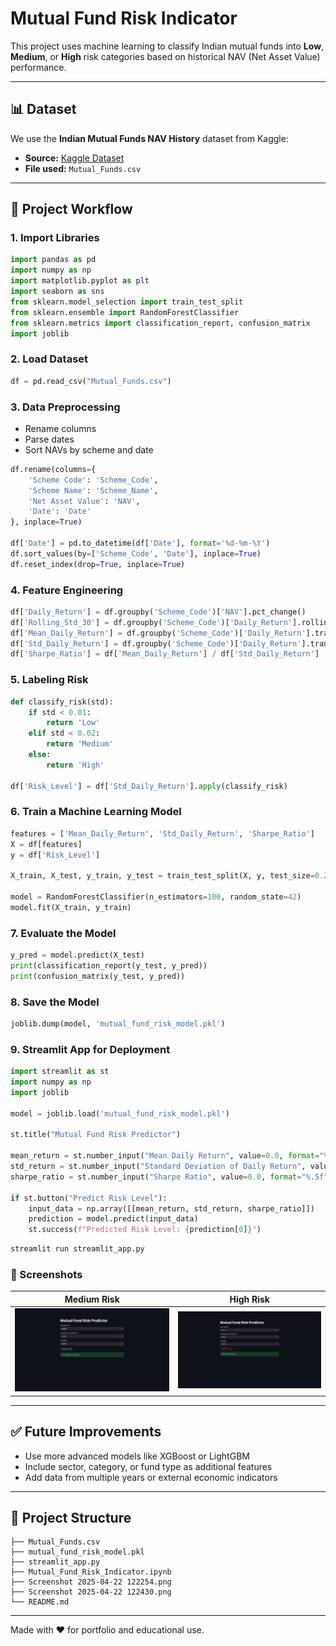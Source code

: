 
# Mutual Fund Risk Indicator

This project uses machine learning to classify Indian mutual funds into **Low**, **Medium**, or **High** risk categories based on historical NAV (Net Asset Value) performance.

---

## 📊 Dataset

We use the **Indian Mutual Funds NAV History** dataset from Kaggle:

- **Source:** [Kaggle Dataset](https://www.kaggle.com/datasets/balajisr/indian-mutual-funds-dataset-2023)
- **File used:** `Mutual_Funds.csv`
---

## 🧠 Project Workflow

### 1. Import Libraries
```python
import pandas as pd
import numpy as np
import matplotlib.pyplot as plt
import seaborn as sns
from sklearn.model_selection import train_test_split
from sklearn.ensemble import RandomForestClassifier
from sklearn.metrics import classification_report, confusion_matrix
import joblib
```

### 2. Load Dataset
```python
df = pd.read_csv("Mutual_Funds.csv")
```

### 3. Data Preprocessing
- Rename columns
- Parse dates
- Sort NAVs by scheme and date
```python
df.rename(columns={
    'Scheme Code': 'Scheme_Code',
    'Scheme Name': 'Scheme_Name',
    'Net Asset Value': 'NAV',
    'Date': 'Date'
}, inplace=True)

df['Date'] = pd.to_datetime(df['Date'], format='%d-%m-%Y')
df.sort_values(by=['Scheme_Code', 'Date'], inplace=True)
df.reset_index(drop=True, inplace=True)
```

### 4. Feature Engineering
```python
df['Daily_Return'] = df.groupby('Scheme_Code')['NAV'].pct_change()
df['Rolling_Std_30'] = df.groupby('Scheme_Code')['Daily_Return'].rolling(window=30).std().reset_index(level=0, drop=True)
df['Mean_Daily_Return'] = df.groupby('Scheme_Code')['Daily_Return'].transform('mean')
df['Std_Daily_Return'] = df.groupby('Scheme_Code')['Daily_Return'].transform('std')
df['Sharpe_Ratio'] = df['Mean_Daily_Return'] / df['Std_Daily_Return']
```

### 5. Labeling Risk
```python
def classify_risk(std):
    if std < 0.01:
        return 'Low'
    elif std < 0.02:
        return 'Medium'
    else:
        return 'High'

df['Risk_Level'] = df['Std_Daily_Return'].apply(classify_risk)
```

### 6. Train a Machine Learning Model
```python
features = ['Mean_Daily_Return', 'Std_Daily_Return', 'Sharpe_Ratio']
X = df[features]
y = df['Risk_Level']

X_train, X_test, y_train, y_test = train_test_split(X, y, test_size=0.2, stratify=y, random_state=42)

model = RandomForestClassifier(n_estimators=100, random_state=42)
model.fit(X_train, y_train)
```

### 7. Evaluate the Model
```python
y_pred = model.predict(X_test)
print(classification_report(y_test, y_pred))
print(confusion_matrix(y_test, y_pred))
```

### 8. Save the Model
```python
joblib.dump(model, 'mutual_fund_risk_model.pkl')
```

### 9. Streamlit App for Deployment
```python
import streamlit as st
import numpy as np
import joblib

model = joblib.load('mutual_fund_risk_model.pkl')

st.title("Mutual Fund Risk Predictor")

mean_return = st.number_input("Mean Daily Return", value=0.0, format="%.5f")
std_return = st.number_input("Standard Deviation of Daily Return", value=0.0, format="%.5f")
sharpe_ratio = st.number_input("Sharpe Ratio", value=0.0, format="%.5f")

if st.button("Predict Risk Level"):
    input_data = np.array([[mean_return, std_return, sharpe_ratio]])
    prediction = model.predict(input_data)
    st.success(f"Predicted Risk Level: {prediction[0]}")
```

```bash
streamlit run streamlit_app.py
```

### 📸 Screenshots

| Medium Risk | High Risk |
|-------------|------------|
| ![Medium Risk](./Screenshot%202025-04-22%20122254.png) | ![High Risk](./Screenshot%202025-04-22%20122430.png) |

---

## ✅ Future Improvements
- Use more advanced models like XGBoost or LightGBM
- Include sector, category, or fund type as additional features
- Add data from multiple years or external economic indicators

---

## 📁 Project Structure
```
├── Mutual_Funds.csv
├── mutual_fund_risk_model.pkl
├── streamlit_app.py
├── Mutual_Fund_Risk_Indicator.ipynb
├── Screenshot 2025-04-22 122254.png
├── Screenshot 2025-04-22 122430.png
└── README.md
```

---

Made with ❤️ for portfolio and educational use.
